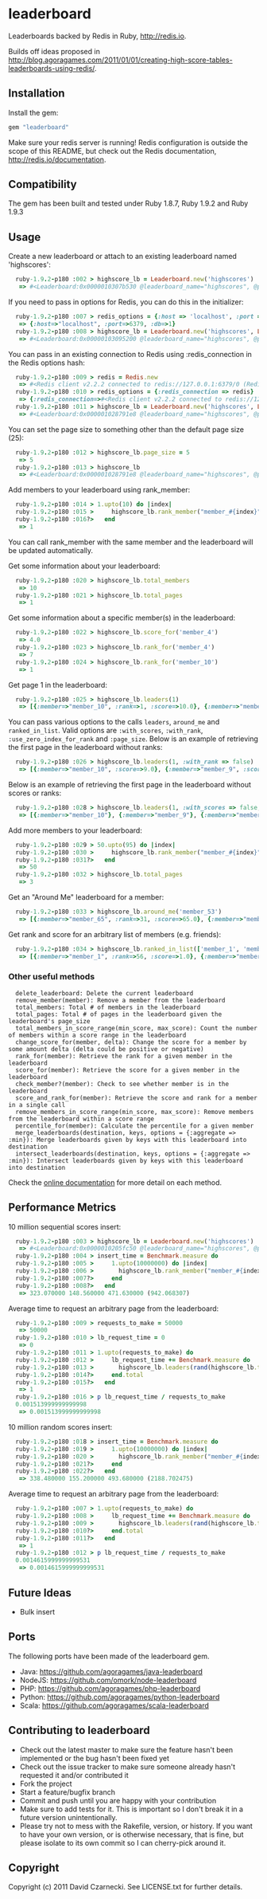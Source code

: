 # leaderboard

Leaderboards backed by Redis in Ruby, http://redis.io.

Builds off ideas proposed in http://blog.agoragames.com/2011/01/01/creating-high-score-tables-leaderboards-using-redis/.

## Installation

Install the gem:

```ruby
gem "leaderboard"
```

Make sure your redis server is running! Redis configuration is outside the scope of this README, but 
check out the Redis documentation, http://redis.io/documentation.

## Compatibility

The gem has been built and tested under Ruby 1.8.7, Ruby 1.9.2 and Ruby 1.9.3
	
## Usage

Create a new leaderboard or attach to an existing leaderboard named 'highscores':

```ruby
  ruby-1.9.2-p180 :002 > highscore_lb = Leaderboard.new('highscores')
   => #<Leaderboard:0x0000010307b530 @leaderboard_name="highscores", @page_size=25, @redis_connection=#<Redis client v2.2.2 connected to redis://localhost:6379/0 (Redis v2.2.5)>>
```
    
If you need to pass in options for Redis, you can do this in the initializer:

```ruby
  ruby-1.9.2-p180 :007 > redis_options = {:host => 'localhost', :port => 6379, :db => 1}
   => {:host=>"localhost", :port=>6379, :db=>1} 
  ruby-1.9.2-p180 :008 > highscore_lb = Leaderboard.new('highscores', Leaderboard::DEFAULT_OPTIONS, redis_options)
   => #<Leaderboard:0x00000103095200 @leaderboard_name="highscores", @page_size=25, @redis_connection=#<Redis client v2.2.2 connected to redis://localhost:6379/1 (Redis v2.2.5)>> 
```

You can pass in an existing connection to Redis using :redis_connection in the Redis options hash:

```ruby
  ruby-1.9.2-p180 :009 > redis = Redis.new
   => #<Redis client v2.2.2 connected to redis://127.0.0.1:6379/0 (Redis v2.2.5)> 
  ruby-1.9.2-p180 :010 > redis_options = {:redis_connection => redis}
   => {:redis_connection=>#<Redis client v2.2.2 connected to redis://127.0.0.1:6379/0 (Redis v2.2.5)>} 
  ruby-1.9.2-p180 :011 > highscore_lb = Leaderboard.new('highscores', Leaderboard::DEFAULT_OPTIONS, redis_options)
   => #<Leaderboard:0x000001028791e8 @leaderboard_name="highscores", @page_size=25, @redis_connection=#<Redis client v2.2.2 connected to redis://127.0.0.1:6379/0 (Redis v2.2.5)>> 
```
 
You can set the page size to something other than the default page size (25):

```ruby
  ruby-1.9.2-p180 :012 > highscore_lb.page_size = 5
   => 5 
  ruby-1.9.2-p180 :013 > highscore_lb
   => #<Leaderboard:0x000001028791e8 @leaderboard_name="highscores", @page_size=5, @redis_connection=#<Redis client v2.2.2 connected to redis://127.0.0.1:6379/0 (Redis v2.2.5)>> 
```
  
Add members to your leaderboard using rank_member:

```ruby
  ruby-1.9.2-p180 :014 > 1.upto(10) do |index|
  ruby-1.9.2-p180 :015 >     highscore_lb.rank_member("member_#{index}", index)
  ruby-1.9.2-p180 :016?>   end
   => 1 
```

You can call rank_member with the same member and the leaderboard will be updated automatically.

Get some information about your leaderboard:

```ruby
  ruby-1.9.2-p180 :020 > highscore_lb.total_members
   => 10 
  ruby-1.9.2-p180 :021 > highscore_lb.total_pages
   => 1 
```
  
Get some information about a specific member(s) in the leaderboard:

```ruby
  ruby-1.9.2-p180 :022 > highscore_lb.score_for('member_4')
   => 4.0 
  ruby-1.9.2-p180 :023 > highscore_lb.rank_for('member_4')
   => 7 
  ruby-1.9.2-p180 :024 > highscore_lb.rank_for('member_10')
   => 1 
```
  
Get page 1 in the leaderboard:

```ruby
  ruby-1.9.2-p180 :025 > highscore_lb.leaders(1)
   => [{:member=>"member_10", :rank=>1, :score=>10.0}, {:member=>"member_9", :rank=>2, :score=>9.0}, {:member=>"member_8", :rank=>3, :score=>8.0}, {:member=>"member_7", :rank=>4, :score=>7.0}, {:member=>"member_6", :rank=>5, :score=>6.0}, {:member=>"member_5", :rank=>6, :score=>5.0}, {:member=>"member_4", :rank=>7, :score=>4.0}, {:member=>"member_3", :rank=>8, :score=>3.0}, {:member=>"member_2", :rank=>9, :score=>2.0}, {:member=>"member_1", :rank=>10, :score=>1.0}] 
```
	
You can pass various options to the calls `leaders`, `around_me` and `ranked_in_list`. Valid options are `:with_scores`, `:with_rank`, `:use_zero_index_for_rank` and `:page_size`.
Below is an example of retrieving the first page in the leaderboard without ranks:

```ruby
  ruby-1.9.2-p180 :026 > highscore_lb.leaders(1, :with_rank => false)
   => [{:member=>"member_10", :score=>9.0}, {:member=>"member_9", :score=>7.0}, {:member=>"member_8", :score=>5.0}, {:member=>"member_7", :score=>3.0}, {:member=>"member_6", :score=>1.0}, {:member=>"member_5", :score=>0.0}, {:member=>"member_4", :score=>0.0}, {:member=>"member_3", :score=>0.0}, {:member=>"member_2", :score=>0.0}, {:member=>"member_1", :score=>0.0}] 
```

Below is an example of retrieving the first page in the leaderboard without scores or ranks:

```ruby
  ruby-1.9.2-p180 :028 > highscore_lb.leaders(1, :with_scores => false, :with_rank => false)
   => [{:member=>"member_10"}, {:member=>"member_9"}, {:member=>"member_8"}, {:member=>"member_7"}, {:member=>"member_6"}, {:member=>"member_5"}, {:member=>"member_4"}, {:member=>"member_3"}, {:member=>"member_2"}, {:member=>"member_1"}] 
```

Add more members to your leaderboard:

```ruby
  ruby-1.9.2-p180 :029 > 50.upto(95) do |index|
  ruby-1.9.2-p180 :030 >     highscore_lb.rank_member("member_#{index}", index)
  ruby-1.9.2-p180 :031?>   end
   => 50 
  ruby-1.9.2-p180 :032 > highscore_lb.total_pages
   => 3 
```
  
Get an "Around Me" leaderboard for a member:

```ruby
  ruby-1.9.2-p180 :033 > highscore_lb.around_me('member_53')
   => [{:member=>"member_65", :rank=>31, :score=>65.0}, {:member=>"member_64", :rank=>32, :score=>64.0}, {:member=>"member_63", :rank=>33, :score=>63.0}, {:member=>"member_62", :rank=>34, :score=>62.0}, {:member=>"member_61", :rank=>35, :score=>61.0}, {:member=>"member_60", :rank=>36, :score=>60.0}, {:member=>"member_59", :rank=>37, :score=>59.0}, {:member=>"member_58", :rank=>38, :score=>58.0}, {:member=>"member_57", :rank=>39, :score=>57.0}, {:member=>"member_56", :rank=>40, :score=>56.0}, {:member=>"member_55", :rank=>41, :score=>55.0}, {:member=>"member_54", :rank=>42, :score=>54.0}, {:member=>"member_53", :rank=>43, :score=>53.0}, {:member=>"member_52", :rank=>44, :score=>52.0}, {:member=>"member_51", :rank=>45, :score=>51.0}, {:member=>"member_50", :rank=>46, :score=>50.0}, {:member=>"member_10", :rank=>47, :score=>10.0}, {:member=>"member_9", :rank=>48, :score=>9.0}, {:member=>"member_8", :rank=>49, :score=>8.0}, {:member=>"member_7", :rank=>50, :score=>7.0}, {:member=>"member_6", :rank=>51, :score=>6.0}, {:member=>"member_5", :rank=>52, :score=>5.0}, {:member=>"member_4", :rank=>53, :score=>4.0}, {:member=>"member_3", :rank=>54, :score=>3.0}, {:member=>"member_2", :rank=>55, :score=>2.0}] 
```
	
Get rank and score for an arbitrary list of members (e.g. friends):

```ruby
  ruby-1.9.2-p180 :034 > highscore_lb.ranked_in_list(['member_1', 'member_62', 'member_67'])
   => [{:member=>"member_1", :rank=>56, :score=>1.0}, {:member=>"member_62", :rank=>34, :score=>62.0}, {:member=>"member_67", :rank=>29, :score=>67.0}]
```   

### Other useful methods

```
  delete_leaderboard: Delete the current leaderboard  
  remove_member(member): Remove a member from the leaderboard
  total_members: Total # of members in the leaderboard
  total_pages: Total # of pages in the leaderboard given the leaderboard's page_size	
  total_members_in_score_range(min_score, max_score): Count the number of members within a score range in the leaderboard
  change_score_for(member, delta): Change the score for a member by some amount delta (delta could be positive or negative)
  rank_for(member): Retrieve the rank for a given member in the leaderboard
  score_for(member): Retrieve the score for a given member in the leaderboard
  check_member?(member): Check to see whether member is in the leaderboard
  score_and_rank_for(member): Retrieve the score and rank for a member in a single call
  remove_members_in_score_range(min_score, max_score): Remove members from the leaderboard within a score range
  percentile_for(member): Calculate the percentile for a given member
  merge_leaderboards(destination, keys, options = {:aggregate => :min}): Merge leaderboards given by keys with this leaderboard into destination
  intersect_leaderboards(destination, keys, options = {:aggregate => :min}): Intersect leaderboards given by keys with this leaderboard into destination
```

Check the [online documentation](http://rubydoc.info/github/agoragames/leaderboard/master/frames) for more detail on each method.
      
## Performance Metrics

10 million sequential scores insert:

```ruby
  ruby-1.9.2-p180 :003 > highscore_lb = Leaderboard.new('highscores')
   => #<Leaderboard:0x0000010205fc50 @leaderboard_name="highscores", @page_size=25, @redis_connection=#<Redis client v2.2.2 connected to redis://localhost:6379/0 (Redis v2.2.5)>> 
  ruby-1.9.2-p180 :004 > insert_time = Benchmark.measure do
  ruby-1.9.2-p180 :005 >     1.upto(10000000) do |index|
  ruby-1.9.2-p180 :006 >       highscore_lb.rank_member("member_#{index}", index)
  ruby-1.9.2-p180 :007?>     end
  ruby-1.9.2-p180 :008?>   end
   => 323.070000 148.560000 471.630000 (942.068307)
```
  
Average time to request an arbitrary page from the leaderboard:

```ruby
  ruby-1.9.2-p180 :009 > requests_to_make = 50000
   => 50000 
  ruby-1.9.2-p180 :010 > lb_request_time = 0
   => 0 
  ruby-1.9.2-p180 :011 > 1.upto(requests_to_make) do
  ruby-1.9.2-p180 :012 >     lb_request_time += Benchmark.measure do
  ruby-1.9.2-p180 :013 >       highscore_lb.leaders(rand(highscore_lb.total_pages))
  ruby-1.9.2-p180 :014?>     end.total
  ruby-1.9.2-p180 :015?>   end
   => 1 
  ruby-1.9.2-p180 :016 > p lb_request_time / requests_to_make
  0.001513999999999998
   => 0.001513999999999998 
```
     
10 million random scores insert:

```ruby
  ruby-1.9.2-p180 :018 > insert_time = Benchmark.measure do
  ruby-1.9.2-p180 :019 >     1.upto(10000000) do |index|
  ruby-1.9.2-p180 :020 >       highscore_lb.rank_member("member_#{index}", rand(50000000))
  ruby-1.9.2-p180 :021?>     end
  ruby-1.9.2-p180 :022?>   end
   => 338.480000 155.200000 493.680000 (2188.702475)
```
  
Average time to request an arbitrary page from the leaderboard:

```ruby
  ruby-1.9.2-p180 :007 > 1.upto(requests_to_make) do
  ruby-1.9.2-p180 :008 >     lb_request_time += Benchmark.measure do
  ruby-1.9.2-p180 :009 >       highscore_lb.leaders(rand(highscore_lb.total_pages))
  ruby-1.9.2-p180 :010?>     end.total
  ruby-1.9.2-p180 :011?>   end
   => 1 
  ruby-1.9.2-p180 :012 > p lb_request_time / requests_to_make
  0.0014615999999999531
   => 0.0014615999999999531 
```

## Future Ideas

* Bulk insert

## Ports

The following ports have been made of the leaderboard gem.

* Java: https://github.com/agoragames/java-leaderboard
* NodeJS: https://github.com/omork/node-leaderboard
* PHP: https://github.com/agoragames/php-leaderboard
* Python: https://github.com/agoragames/python-leaderboard
* Scala: https://github.com/agoragames/scala-leaderboard
  
## Contributing to leaderboard
 
* Check out the latest master to make sure the feature hasn't been implemented or the bug hasn't been fixed yet
* Check out the issue tracker to make sure someone already hasn't requested it and/or contributed it
* Fork the project
* Start a feature/bugfix branch
* Commit and push until you are happy with your contribution
* Make sure to add tests for it. This is important so I don't break it in a future version unintentionally.
* Please try not to mess with the Rakefile, version, or history. If you want to have your own version, or is otherwise necessary, that is fine, but please isolate to its own commit so I can cherry-pick around it.

## Copyright

Copyright (c) 2011 David Czarnecki. See LICENSE.txt for further details.

